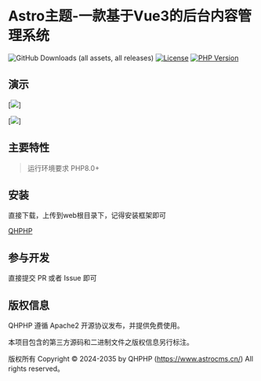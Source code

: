 # Astro主题-一款基于Vue3的后台内容管理系统
![GitHub Downloads (all assets, all releases)](https://img.shields.io/github/downloads/qhthem/qhphp/total)
[![License](https://poser.pugx.org/topthink/framework/license)](https://packagist.org/packages/qhthem/qhphp)
[![PHP Version](https://img.shields.io/badge/php-%3E%3D8.0-8892BF.svg)](http://www.php.net/)

## 演示

[![](https://github.com/qhthem/Astro/public/uploads/admin.png)]

[![](https://github.com/qhthem/Astropublic/uploads/index.png)]


## 主要特性

> 运行环境要求 PHP8.0+

## 安装

直接下载，上传到web根目录下，记得安装框架即可

[QHPHP](https://github.com/qhthem/framework.git)

## 参与开发

直接提交 PR 或者 Issue 即可

## 版权信息

QHPHP 遵循 Apache2 开源协议发布，并提供免费使用。

本项目包含的第三方源码和二进制文件之版权信息另行标注。

版权所有 Copyright © 2024-2035 by 	QHPHP (https://www.astrocms.cn/) All rights reserved。
